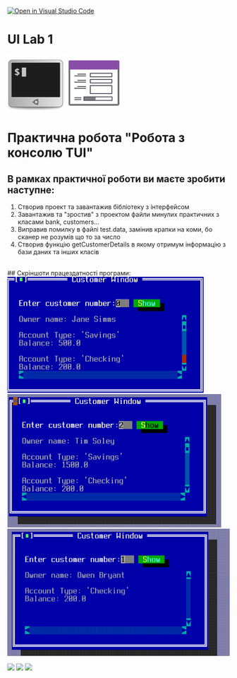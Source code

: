 [![Open in Visual Studio Code](https://classroom.github.com/assets/open-in-vscode-c66648af7eb3fe8bc4f294546bfd86ef473780cde1dea487d3c4ff354943c9ae.svg)](https://classroom.github.com/online_ide?assignment_repo_id=7948826&assignment_repo_type=AssignmentRepo)
# UI Lab 1
![](terminal-icon.png)
![](gui-icon.png)

# Практична робота "Робота з консолю TUI"

## В рамках практичної роботи ви маєте зробити наступне:
1. Створив проект та завантажив бібліотеку з інтерфейсом
2. Завантажив та "зростив" з проектом файли минулих практичних з класами bank, customers...
4. Виправив помилку в файлі test.data, замінив крапки на коми, бо сканер не розумів що то за число 
5. Створив функцію  getCustomerDetails в якому отримум інформацію з бази даних та інших класів
<br>
## Скріншоти працездатності програми:
<img src="https://github.com/ppc-ntu-khpi/tui-1-DanyloDonets/blob/master/unknown%20(5).png"/>
<img src="https://github.com/ppc-ntu-khpi/tui-1-DanyloDonets/blob/master/unknown%20(6).png"/>
<img src="https://github.com/ppc-ntu-khpi/tui-1-DanyloDonets/blob/master/unknown%20(7).png"/>


![](https://img.shields.io/badge/Made%20with-JAVA-red.svg)
![](https://img.shields.io/badge/Made%20with-%20Netbeans-brightgreen.svg)
![](https://img.shields.io/badge/Made%20at-PPC%20NTU%20%22KhPI%22-blue.svg) 
